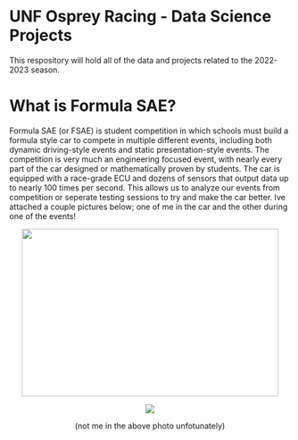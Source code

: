 # UNF Osprey Racing - Data Science Projects
This respository will hold all of the data and projects related to the 2022-2023 season. 

# What is Formula SAE?
Formula SAE (or FSAE) is student competition in which schools must build a formula style car to compete in multiple different events, including both dynamic driving-style events and static presentation-style events. The competition is very much an engineering focused event, with nearly every part of the car designed or mathematically proven by students. The car is equipped with a race-grade ECU and dozens of sensors that output data up to nearly 100 times per second. This allows us to analyze our events from competition or seperate testing sessions to try and make the car better. Ive attached a couple pictures below; one of me in the car and the other during one of the events!

<p align="center">
  <img width="460" height="300" src="https://github.com/bubbarooski/FSAEDataAnalysis/assets/112229422/ec073c50-1a41-49e1-8063-0a7e63d7408c">
</p>

<p align="center">
  <img src="https://github.com/bubbarooski/FSAEDataAnalysis/assets/112229422/acebb90a-5b7f-4e4c-bac5-6865c1303c90">
</p>

<p align="center">
(not me in the above photo unfotunately)
</p>
